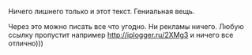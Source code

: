 Ничего лишнего только и этот текст. Гениальная вещь.

Через это можно писать все что угодно. Ни рекламы ничего. Любую ссылку пропустит например http://iplogger.ru/2XMg3 и ничего все отлично)))
